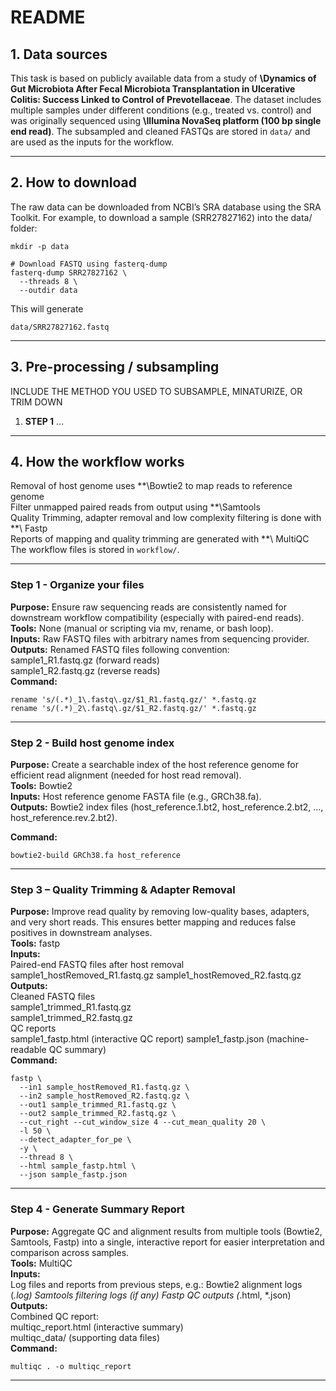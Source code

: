 

#  README

## 1. Data sources

This task is based on publicly available data from a study of **\Dynamics of Gut Microbiota After Fecal Microbiota Transplantation in Ulcerative Colitis: Success Linked to Control of Prevotellaceae**. The dataset includes multiple samples under different conditions (e.g., treated vs. control) and was originally sequenced using **\Illumina NovaSeq platform (100 bp single end read)**.
The subsampled and cleaned FASTQs are stored in `data/` and are used as the inputs for the workflow.

---

## 2. How to download

The raw data can be downloaded from NCBI’s SRA database using the SRA Toolkit. For example, to download a sample (SRR27827162) into the data/ folder:
```
mkdir -p data

# Download FASTQ using fasterq-dump
fasterq-dump SRR27827162 \
  --threads 8 \
  --outdir data

```
This will generate
```
data/SRR27827162.fastq
```

---

## 3. Pre-processing / subsampling

INCLUDE THE METHOD YOU USED TO SUBSAMPLE, MINATURIZE, OR TRIM DOWN

1. **STEP 1** ...

---

## 4. How the workflow works
Removal of host genome uses **\Bowtie2 to map reads to reference genome  
Filter unmapped paired reads from output using **\Samtools  
Quality Trimming, adapter removal and low complexity filtering is done with **\ Fastp  
Reports of mapping and quality trimming are generated with **\ MultiQC  
The workflow files is stored in `workflow/`.  

---
### Step 1 - Organize your files
**Purpose:** Ensure raw sequencing reads are consistently named for downstream workflow compatibility (especially with paired-end reads).  
**Tools:** None (manual or scripting via mv, rename, or bash loop).  
**Inputs:** Raw FASTQ files with arbitrary names from sequencing provider.  
**Outputs:** Renamed FASTQ files following convention:  
  sample1_R1.fastq.gz (forward reads)  
  sample1_R2.fastq.gz (reverse reads)  
**Command:**
```
rename 's/(.*)_1\.fastq\.gz/$1_R1.fastq.gz/' *.fastq.gz  
rename 's/(.*)_2\.fastq\.gz/$1_R2.fastq.gz/' *.fastq.gz  
```
---

### Step 2 - Build host genome index

**Purpose:** Create a searchable index of the host reference genome for efficient read alignment (needed for host read removal).  
**Tools:** Bowtie2   
**Inputs:** Host reference genome FASTA file (e.g., GRCh38.fa).   
**Outputs:** Bowtie2 index files (host_reference.1.bt2, host_reference.2.bt2, …, host_reference.rev.2.bt2).  
 
**Command:**

```
bowtie2-build GRCh38.fa host_reference
```

---
### Step 3 – Quality Trimming & Adapter Removal
 
**Purpose:** Improve read quality by removing low-quality bases, adapters, and very short reads. This ensures better mapping and reduces false positives in downstream analyses.  
**Tools:** fastp  
**Inputs:**  
Paired-end FASTQ files after host removal  
  sample1_hostRemoved_R1.fastq.gz
  sample1_hostRemoved_R2.fastq.gz  
**Outputs:**  
Cleaned FASTQ files  
  sample1_trimmed_R1.fastq.gz  
  sample1_trimmed_R2.fastq.gz  
QC reports    
  sample1_fastp.html (interactive QC report)
  sample1_fastp.json (machine-readable QC summary)  
**Command:**
```
fastp \
  --in1 sample_hostRemoved_R1.fastq.gz \
  --in2 sample_hostRemoved_R2.fastq.gz \
  --out1 sample_trimmed_R1.fastq.gz \
  --out2 sample_trimmed_R2.fastq.gz \
  --cut_right --cut_window_size 4 --cut_mean_quality 20 \
  -l 50 \
  --detect_adapter_for_pe \
  -y \
  --thread 8 \
  --html sample_fastp.html \
  --json sample_fastp.json

```

---

### Step 4 - Generate Summary Report

**Purpose:** Aggregate QC and alignment results from multiple tools (Bowtie2, Samtools, Fastp) into a single, interactive report for easier interpretation and comparison across samples.  
**Tools:** MultiQC  
**Inputs:**  
Log files and reports from previous steps, e.g.:
  Bowtie2 alignment logs (*.log)
  Samtools filtering logs (if any)
  Fastp QC outputs (*.html, *.json)
**Outputs:**  
  Combined QC report:  
  multiqc_report.html (interactive summary)  
  multiqc_data/ (supporting data files)  
**Command:**  
```
multiqc . -o multiqc_report
```

---


